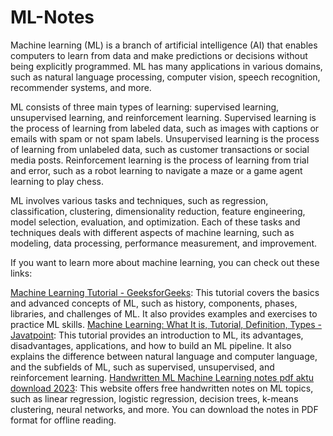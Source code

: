 # ML-Notes
Machine learning (ML) is a branch of artificial intelligence (AI) that enables computers to learn from data and make predictions or decisions without being explicitly programmed. ML has many applications in various domains, such as natural language processing, computer vision, speech recognition, recommender systems, and more.

ML consists of three main types of learning: supervised learning, unsupervised learning, and reinforcement learning. Supervised learning is the process of learning from labeled data, such as images with captions or emails with spam or not spam labels. Unsupervised learning is the process of learning from unlabeled data, such as customer transactions or social media posts. Reinforcement learning is the process of learning from trial and error, such as a robot learning to navigate a maze or a game agent learning to play chess.

ML involves various tasks and techniques, such as regression, classification, clustering, dimensionality reduction, feature engineering, model selection, evaluation, and optimization. Each of these tasks and techniques deals with different aspects of machine learning, such as modeling, data processing, performance measurement, and improvement.

If you want to learn more about machine learning, you can check out these links:

[Machine Learning Tutorial - GeeksforGeeks](https://www.geeksforgeeks.org/natural-language-processing-overview/): This tutorial covers the basics and advanced concepts of ML, such as history, components, phases, libraries, and challenges of ML. It also provides examples and exercises to practice ML skills.
[Machine Learning: What It is, Tutorial, Definition, Types - Javatpoint](https://www.javatpoint.com/machine-learning): This tutorial provides an introduction to ML, its advantages, disadvantages, applications, and how to build an ML pipeline. It also explains the difference between natural language and computer language, and the subfields of ML, such as supervised, unsupervised, and reinforcement learning.
[Handwritten ML Machine Learning notes pdf aktu download 2023](https://www.tutorialsduniya.com/notes/machine-learning-notes/): This website offers free handwritten notes on ML topics, such as linear regression, logistic regression, decision trees, k-means clustering, neural networks, and more. You can download the notes in PDF format for offline reading.
